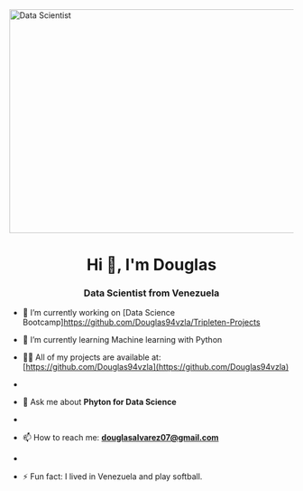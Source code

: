 <a href="https://drive.google.com/file/d/15iG1BNPCtC_7pkk0B8wUS_-eWdMmzH9U/view?usp=drive_link">
  <img src="https://drive.google.com/file/d/15iG1BNPCtC_7pkk0B8wUS_-eWdMmzH9U/view?usp=drive_link" style="width: 1584px; max-width: 100%; 
  height: 396" align="center" title="Data Scientist" /></a>


 <h1 align="center">Hi 👋, I'm Douglas</h1>
<h3 align="center">Data Scientist from Venezuela</h3>

- 🔭 I’m currently working on [Data Science Bootcamp]https://github.com/Douglas94vzla/Tripleten-Projects

- 🌱 I’m currently learning Machine learning with Python
  
- 👨‍🏫 All of my projects are available at: [https://github.com/Douglas94vzla](https://github.com/Douglas94vzla)
- 
- 💬 Ask me about **Phyton for Data Science**
- 
- 📫 How to reach me: **douglasalvarez07@gmail.com**
- 
- ⚡ Fun fact: I lived in Venezuela and play softball.

